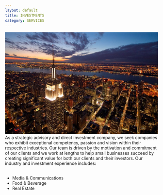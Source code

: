 ```yaml
---
layout: default
title: INVESTMENTS
category: SERVICES
---
```


<div class="row-fluid">
	<div class="span6">
		<img src="/assets/images/carousel1.png">
	</div>
	<div class="span6">
		<div id="page-text">
			As a strategic advisory and direct investment company, we seek companies who exhibit exceptional competency,  passion and  vision within their respective industries. Our team is driven by the motivation and commitment of our clients and we work at lengths to help small businesses succeed by creating significant value for both our clients and their investors. Our industry and investment experience includes:
			<br><br>
			<ul>
				<li>Media &amp; Communications</li>
				<li>Food &amp; Beverage</li>
				<li>Real Estate</li>
			</ul>
		</div>
	</div>
</div>